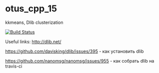 # otus_cpp_15
kkmeans, Dlib clusterization

[![Build Status](https://travis-ci.org/evgenykol/otus_cpp_15.svg?branch=master)](https://travis-ci.org/evgenykol/otus_cpp_15)

Useful links:
http://dlib.net/

https://github.com/davisking/dlib/issues/395 - как установить dlib

https://github.com/nanomsg/nanomsg/issues/955 - как собрать dlib на travis-ci